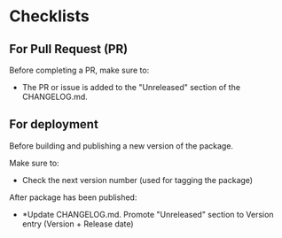 # Checklists

## For Pull Request (PR)

Before completing a PR, make sure to:

- The PR or issue is added to the "Unreleased" section of the CHANGELOG.md.

## For deployment

Before building and publishing a new version of the package.

Make sure to:

* Check the next version number (used for tagging the package)

After package has been published:

* *Update CHANGELOG.md. Promote "Unreleased" section to Version entry (Version + Release date)